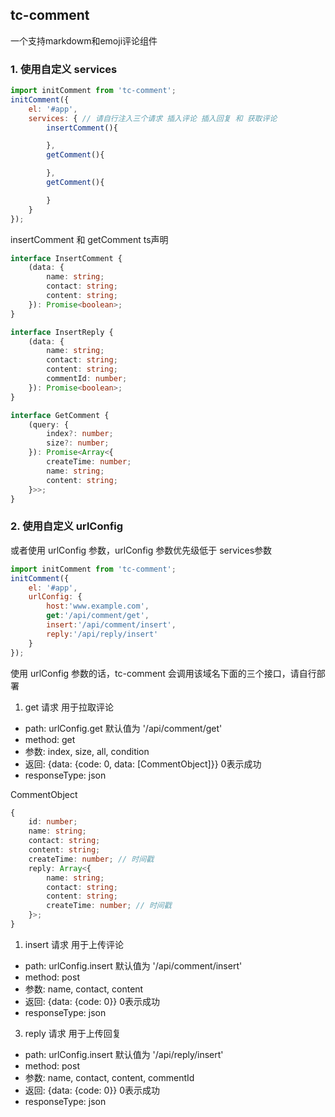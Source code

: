 ## tc-comment

一个支持markdowm和emoji评论组件

### 1. 使用自定义 services

```js
import initComment from 'tc-comment';
initComment({
    el: '#app',
    services: { // 请自行注入三个请求 插入评论 插入回复 和 获取评论
        insertComment(){

        },
        getComment(){

        },
        getComment(){

        }
    }
});
```

insertComment 和 getComment ts声明

```ts
interface InsertComment {
    (data: {
        name: string;
        contact: string;
        content: string;
    }): Promise<boolean>;
}

interface InsertReply {
    (data: {
        name: string;
        contact: string;
        content: string;
        commentId: number;
    }): Promise<boolean>;
}

interface GetComment {
    (query: {
        index?: number;
        size?: number;
    }): Promise<Array<{
        createTime: number;
        name: string;
        content: string;
    }>>;
}
```

### 2. 使用自定义 urlConfig

或者使用 urlConfig 参数，urlConfig 参数优先级低于 services参数

```js
import initComment from 'tc-comment';
initComment({
    el: '#app',
    urlConfig: {
        host:'www.example.com',
        get:'/api/comment/get',
        insert:'/api/comment/insert',
        reply:'/api/reply/insert'
    }
});
```

使用 urlConfig 参数的话，tc-comment 会调用该域名下面的三个接口，请自行部署

1. get 请求 用于拉取评论

- path: urlConfig.get 默认值为 '/api/comment/get'
- method: get
- 参数: index, size, all, condition
- 返回: {data: {code: 0, data: [CommentObject]}} 0表示成功
- responseType: json

CommentObject

```ts
{
    id: number;
    name: string;
    contact: string;
    content: string;
    createTime: number; // 时间戳
    reply: Array<{
        name: string;
        contact: string;
        content: string;
        createTime: number; // 时间戳
    }>;
}
```

1. insert 请求 用于上传评论

- path: urlConfig.insert 默认值为 '/api/comment/insert'
- method: post
- 参数: name, contact, content
- 返回: {data: {code: 0}} 0表示成功
- responseType: json

3. reply 请求 用于上传回复

- path: urlConfig.insert 默认值为 '/api/reply/insert'
- method: post
- 参数: name, contact, content, commentId
- 返回: {data: {code: 0}} 0表示成功
- responseType: json
